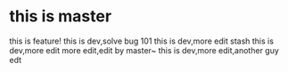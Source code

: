 # this is master
this is feature!
this is dev,solve bug 101
this is dev,more edit
stash
this is dev,more edit more edit,edit by master~
this is dev,more edit,another guy edt

